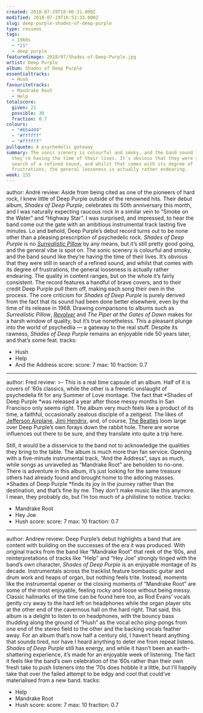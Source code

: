 ```yaml
---
created: 2018-07-19T10:00:31.000Z
modified: 2018-07-19T16:53:33.000Z
slug: deep-purple-shades-of-deep-purple
type: reviews
tags:
  - 1960s
  - "21"
  - deep purple
featuredimage: 2018/07/Shades-of-Deep-Purple.jpg
artist: Deep Purple
album: Shades of Deep Purple
essentialtracks:
  - Hush
favouritetracks:
  - Mandrake Root
  - Help
totalscore:
  given: 21
  possible: 30
  fraction: 0.7
colours:
  - "#654494"
  - "#ffffff"
  - "#ffffff"
pullquote: A psychedelic gateway
summary: The sonic scenery is colourful and smoky, and the band sound like
  they’re having the time of their lives. It’s obvious that they were still in
  search of a refined sound, and whilst that comes with its degree of
  frustrations, the general looseness is actually rather endearing.
week: 155
---
```

author: André
review: Aside from being cited as one of the pioneers of hard rock, I knew
  little of Deep Purple outside of the renowned hits. Their debut album, *Shades
  of Deep Purple*, celebrates its 50th anniversary this month, and I was
  naturally expecting raucous rock in a similar vein to “Smoke on the Water” and
  “Highway Star”. I was surprised, and impressed, to hear the band come out the
  gate with an ambitious instrumental track lasting five minutes. Lo and behold,
  Deep Purple’s debut record turns out to be none other than a pleasing
  prescription of psychedelic rock. *Shades of Deep Purple* is no [*Surrealistic
  Pillow*](<https://audioxide.com/reviews/jefferson-airplane-surrealistic-pillow/>)
  by any means, but it’s still pretty good going, and the general vibe is spot
  on. The sonic scenery is colourful and smoky, and the band sound like they’re
  having the time of their lives. It’s obvious that they were still in search of
  a refined sound, and whilst that comes with its degree of frustrations, the
  general looseness is actually rather endearing. The quality in content ranges,
  but on the whole it’s fairly consistent. The record features a handful of
  brave covers, and to their credit Deep Purple pull them off, making each song
  their own in the process. The core criticism for *Shades of Deep Purple* is
  purely derived from the fact that its sound had been done better elsewhere,
  even by the time of its release in 1968. Drawing comparisons to albums such as
  *Surrealistic Pillow*,
  [*Revolver*](<https://audioxide.com/reviews/the-beatles-revolver/>) and *The
  Piper at the Gates of Dawn* makes for a harsh window of quality, but it’s true
  nonetheless. This a pleasant plunge into the world of psychedlia — a gateway
  to the real stuff. Despite its rawness, *Shades of Deep Purple* remains an
  enjoyable ride 50 years later, and that’s some feat.
tracks:
  - Hush
  - ­­Help
  - ­­And the Address
score:
  score: 7
  max: 10
  fraction: 0.7
---
author: Fred
review: >-
  This is a real time capsule of an album. Half of it is covers of ‘60s
  classics, while the other is a frenetic onslaught of psychedelia fit for any
  Summer of Love montage. The fact that *Shades of Deep Purple *was released a
  year after those messy months in San Francisco only seems right. The album
  very much feels like a product of its time, a faithful, occasionally zealous
  disciple of a zeitgeist. The likes of [Jefferson
  Airplane](<https://audioxide.com/reviews/jefferson-airplane-surrealistic-pillow/>),
  [Jimi
  Hendrix](<https://audioxide.com/reviews/the-jimi-hendrix-experience-electric-ladyland/>),
  and, of course, [The
  Beatles](<https://audioxide.com/reviews/the-beatles-revolver/>) loom large
  over Deep Purple’s own forays down the rabbit hole. There are worse influences
  out there to be sure, and they translate into quite a trip here.

  Still, it would be a disservice to the band not to acknowledge the qualities they bring to the table. The album is much more than fan service. Opening with a five-minute instrumental track, “And the Address”, says as much, while songs as unravelled as “Mandrake Root” are beholden to no-one. There is adventure in this album, it’s just looking for the same treasure others had already found and brought home to the adoring masses. *Shades of Deep Purple *finds its joy in the journey rather than the destination, and that’s fine by me. They don’t make music like this anymore. I mean, they probably do, but I’m too much of a philistine to notice.
tracks:
  - Mandrake Root
  - ­­Hey Joe
  - ­­Hush
score:
  score: 7
  max: 10
  fraction: 0.7
---
author: Andrew
review: Deep Purple’s debut highlights a band that are content with building on
  the successes of the era it was produced. With original tracks from the band
  like “Mandrake Root” that reek of the ’60s, and reinterpretations of tracks
  like “Help” and “Hey Joe” strongly tinged with the band’s own character,
  *Shades of Deep Purple* is an enjoyable montage of its decade. Instrumentals
  across the tracklist feature bombastic guitar and drum work and heaps of
  organ, but nothing feels trite. Instead, moments like the instrumental opener
  or the closing moments of “Mandrake Root” are some of the most enjoyable,
  feeling rocky and loose without being messy. Classic hallmarks of the time can
  be found here too, as Rod Evans’ vocals gently cry away to the hard left on
  headphones while the organ player sits at the other end of the cavernous hall
  on the hard right. That said, this album is a delight to listen to on
  headphones, with the bouncy bass thudding along the ground of “Hush” as the
  vocal echo ping-pongs from one end of the stereo field to the other and the
  backing vocals feather away. For an album that’s now half a century old, I
  haven’t heard anything that sounds tired, nor have I heard anything to deter
  me from repeat listens. *Shades of Deep Purple* still has energy, and while it
  hasn’t been an earth-shattering experience, it’s made for an enjoyable week of
  listening. The fact it feels like the band’s own celebration of the ’60s
  rather than their own fresh take to push listeners into the ’70s does hobble
  it a little, but I’ll happily take that over the failed attempt to be edgy and
  cool that could’ve materialised from a new band.
tracks:
  - Help
  - ­­Mandrake Root
  - ­­Hush
score:
  score: 7
  max: 10
  fraction: 0.7
